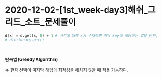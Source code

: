 # 2020-12-02-[1st_week-day3]해쉬_그리드_소트_문제풀이

```python
d[x] = d.get(x, 0) + 1 # 사전에 대해 x가 존재하면 해당 key에 해당하는 값을 반환, 없다면 0 반환
# dictionary.get() 
```

<br>

**탐욕법 (Greedy Algorithm)**

⇒ 현재 선택이 마지막 해답의 최적성을 해치지 않을 때 적용 가능하다.